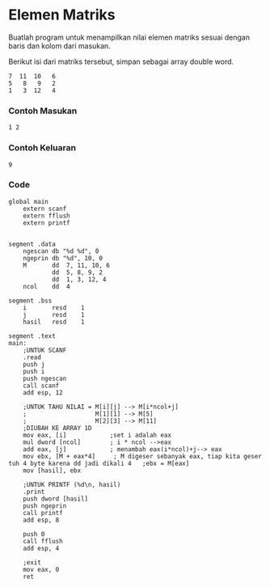 # Elemen Matriks

Buatlah program untuk menampilkan nilai elemen matriks sesuai dengan baris dan kolom dari masukan.

Berikut isi dari matriks tersebut, simpan sebagai array double word.

```
7  11  10   6
5   8   9   2
1   3  12   4
```

### Contoh Masukan
```
1 2 
```

### Contoh Keluaran
```
9
```

### Code
```
global main
    extern scanf
    extern fflush
    extern printf
 
 
segment .data
    ngescan db "%d %d", 0
    ngeprin db "%d", 10, 0
    M       dd  7, 11, 10, 6
            dd  5, 8, 9, 2
            dd  1, 3, 12, 4
    ncol    dd  4
 
segment .bss
    i       resd    1
    j       resd    1
    hasil   resd    1
 
segment .text
main:
    ;UNTUK SCANF
    .read
    push j
    push i
    push ngescan
    call scanf
    add esp, 12
 
    ;UNTUK TAHU NILAI = M[i][j] --> M[i*ncol+j]
    ;                   M[1][1] --> M[5]
    ;                   M[2][3] --> M[11]
    ;DIUBAH KE ARRAY 1D
    mov eax, [i]            ;set i adalah eax
    mul dword [ncol]        ; i * ncol -->eax
    add eax, [j]            ; menambah eax(i*ncol)+j--> eax
    mov ebx, [M + eax*4]     ; M digeser sebanyak eax, tiap kita geser tuh 4 byte karena dd jadi dikali 4   ;ebx = M[eax]
    mov [hasil], ebx
 
    ;UNTUK PRINTF (%d\n, hasil)
    .print
    push dword [hasil]
    push ngeprin
    call printf
    add esp, 8
 
    push 0
    call fflush
    add esp, 4
 
    ;exit
    mov eax, 0
    ret
```
